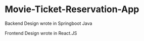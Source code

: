 # Movie-Ticket-Reservation-App

Backend Design wrote in Springboot Java

Frontend Design wrote in React.JS
